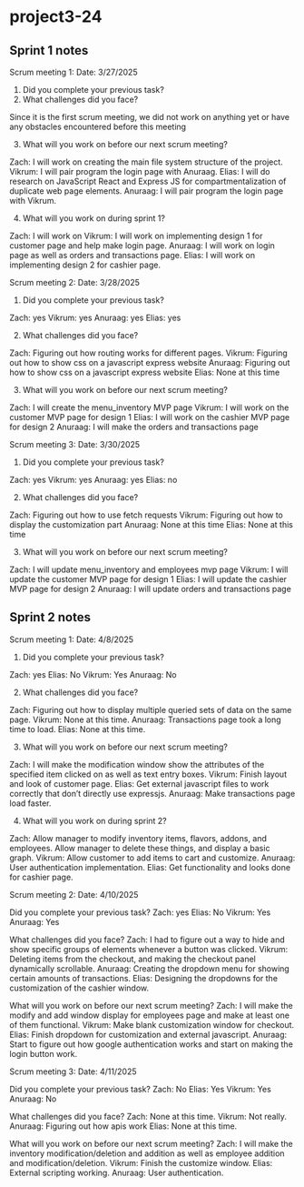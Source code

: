 # project3-24
## Sprint 1 notes
Scrum meeting 1:
Date: 3/27/2025
1.	Did you complete your previous task?
2.	What challenges did you face?

Since it is the first scrum meeting, we did not work on anything yet or have any obstacles encountered before this meeting

3.	What will you work on before our next scrum meeting?

Zach: I will work on creating the main file system structure of the project.
Vikrum: I will pair program the login page with Anuraag.
Elias: I will do research on JavaScript React and Express JS for compartmentalization of duplicate web page elements.
Anuraag: I will pair program the login page with Vikrum.

4.	What will you work on during sprint 1?

Zach: I will work on
Vikrum: I will work on implementing design 1 for customer page and help make login page.
Anuraag: I will work on login page as well as orders and transactions page.
Elias: I will work on implementing design 2 for cashier page.

Scrum meeting 2:
Date: 3/28/2025
1.	Did you complete your previous task?

Zach: yes
Vikrum: yes
Anuraag: yes
Elias: yes

2.	What challenges did you face?

Zach: Figuring out how routing works for different pages.
Vikrum: Figuring out how to show css on a javascript express website
Anuraag: Figuring out how to show css on a javascript express website
Elias: None at this time

3.	What will you work on before our next scrum meeting?

Zach: I will create the menu_inventory MVP page
Vikrum: I will work on the customer MVP page for design 1
Elias: I will work on the cashier MVP page for design 2
Anuraag: I will make the orders and transactions page

Scrum meeting 3:
Date: 3/30/2025
1.	Did you complete your previous task?

Zach: yes
Vikrum: yes
Anuraag: yes
Elias: no

2.	What challenges did you face?

Zach: Figuring out how to use fetch requests
Vikrum: Figuring out how to display the customization part
Anuraag: None at this time
Elias: None at this time

3.	What will you work on before our next scrum meeting?

Zach: I will update menu_inventory and employees mvp page
Vikrum: I will update the customer MVP page for design 1
Elias: I will update the cashier MVP page for design 2
Anuraag: I will update orders and transactions page

## Sprint 2 notes
Scrum meeting 1:
Date: 4/8/2025

1.	Did you complete your previous task?

Zach: yes
Elias: No
Vikrum: Yes
Anuraag: No

2.	What challenges did you face?

Zach: Figuring out how to display multiple queried sets of data on the same page.
Vikrum: None at this time.
Anuraag: Transactions page took a long time to load.
Elias: None at this time.

3.	What will you work on before our next scrum meeting?

Zach: I will make the modification window show the attributes of the specified item clicked on as well as text entry boxes.
Vikrum: Finish layout and look of customer page. 
Elias: Get external javascript files to work correctly that don’t directly use expressjs.
Anuraag: Make transactions page load faster.

4.	What will you work on during sprint 2?

Zach: Allow manager to modify inventory items, flavors, addons, and employees. Allow manager to delete these things, and display a basic graph.
Vikrum: Allow customer to add items to cart and customize.
Anuraag: User authentication implementation.
Elias: Get functionality and looks done for cashier page.

Scrum meeting 2:
Date: 4/10/2025

Did you complete your previous task?
Zach: yes
Elias: No
Vikrum: Yes
Anuraag: Yes

What challenges did you face?
Zach: I had to figure out a way to hide and show specific groups of elements whenever a button was clicked.
Vikrum: Deleting items from the checkout, and making the checkout panel dynamically scrollable.
Anuraag: Creating the dropdown menu for showing certain amounts of transactions.
Elias: Designing the dropdowns for the customization of the cashier window.

What will you work on before our next scrum meeting?
Zach: I will make the modify and add window display for employees page and make at least one of them functional.
Vikrum: Make blank customization window for checkout.
Elias: Finish dropdown for customization and external javascript.
Anuraag: Start to figure out how google authentication works and start on making the login button work.

Scrum meeting 3:
Date: 4/11/2025

Did you complete your previous task?
Zach: No
Elias: Yes
Vikrum: Yes
Anuraag: No

What challenges did you face?
Zach: None at this time.
Vikrum: Not really.
Anuraag: Figuring out how apis work
Elias: None at this time.

What will you work on before our next scrum meeting?
Zach: I will make the inventory modification/deletion and addition as well as employee addition and modification/deletion.
Vikrum: Finish the customize window.
Elias: External scripting working.
Anuraag: User authentication.
